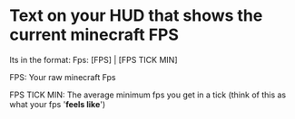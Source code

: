 # Text on your HUD that shows the current minecraft FPS

Its in the format:
Fps: [FPS] | [FPS TICK MIN]

FPS: Your raw minecraft Fps

FPS TICK MIN: The average minimum fps you get in a tick
(think of this as what your fps '__feels like__')